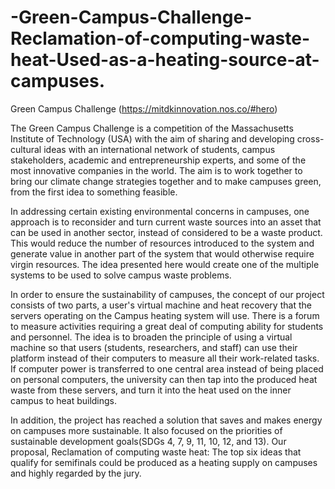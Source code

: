 # -Green-Campus-Challenge-Reclamation-of-computing-waste-heat-Used-as-a-heating-source-at-campuses.

Green Campus Challenge (https://mitdkinnovation.nos.co/#hero)

The Green Campus Challenge is a competition of the Massachusetts Institute of Technology (USA) with the aim of sharing and developing cross-cultural ideas with an international network of students, campus stakeholders, academic and entrepreneurship experts, and some of the most innovative companies in the world. The aim is to work together to bring our climate change strategies together and to make campuses green, from the first idea to something feasible.

In addressing certain existing environmental concerns in campuses, one approach is to reconsider and turn current waste sources into an asset that can be used in another sector, instead of considered to be a waste product. This would reduce the number of resources introduced to the system and generate value in another part of the system that would otherwise require virgin resources. The idea presented here would create one of the multiple systems to be used to solve campus waste problems.

In order to ensure the sustainability of campuses, the concept of our project consists of two parts, a user's virtual machine and heat recovery that the servers operating on the Campus heating system will use. There is a forum to measure activities requiring a great deal of computing ability for students and personnel. The idea is to broaden the principle of using a virtual machine so that users (students, researchers, and staff) can use their platform instead of their computers to measure all their work-related tasks. If computer power is transferred to one central area instead of being placed on personal computers, the university can then tap into the produced heat waste from these servers, and turn it into the heat used on the inner campus to heat buildings.

In addition, the project has reached a solution that saves and makes energy on campuses more sustainable. It also focused on the priorities of sustainable development goals(SDGs 4, 7, 9, 11, 10, 12, and 13). Our proposal, Reclamation of computing waste heat: The top six ideas that qualify for semifinals could be produced as a heating supply on campuses and highly regarded by the jury.
